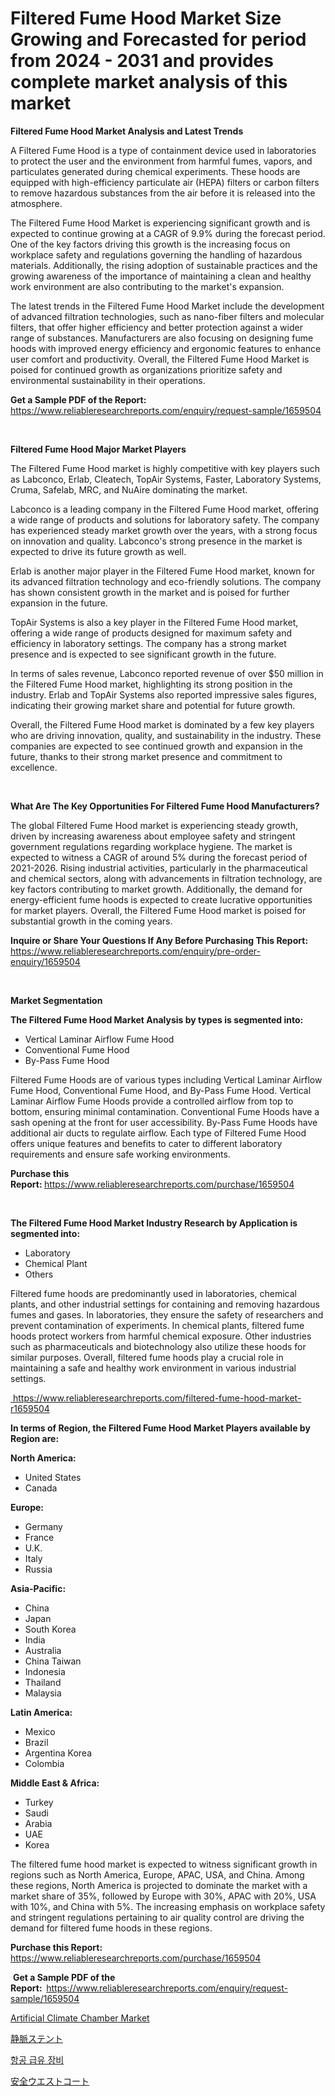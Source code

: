 <p><h1>Filtered Fume Hood Market Size Growing and Forecasted for period from 2024 - 2031 and provides complete market analysis of this market</h1></p><p><strong>Filtered Fume Hood Market Analysis and Latest Trends</strong></p>
<p><p>A Filtered Fume Hood is a type of containment device used in laboratories to protect the user and the environment from harmful fumes, vapors, and particulates generated during chemical experiments. These hoods are equipped with high-efficiency particulate air (HEPA) filters or carbon filters to remove hazardous substances from the air before it is released into the atmosphere.</p><p>The Filtered Fume Hood Market is experiencing significant growth and is expected to continue growing at a CAGR of 9.9% during the forecast period. One of the key factors driving this growth is the increasing focus on workplace safety and regulations governing the handling of hazardous materials. Additionally, the rising adoption of sustainable practices and the growing awareness of the importance of maintaining a clean and healthy work environment are also contributing to the market's expansion.</p><p>The latest trends in the Filtered Fume Hood Market include the development of advanced filtration technologies, such as nano-fiber filters and molecular filters, that offer higher efficiency and better protection against a wider range of substances. Manufacturers are also focusing on designing fume hoods with improved energy efficiency and ergonomic features to enhance user comfort and productivity. Overall, the Filtered Fume Hood Market is poised for continued growth as organizations prioritize safety and environmental sustainability in their operations.</p></p>
<p><strong>Get a Sample PDF of the Report:&nbsp;</strong> <a href="https://www.reliableresearchreports.com/enquiry/request-sample/1659504">https://www.reliableresearchreports.com/enquiry/request-sample/1659504</a></p>
<p>&nbsp;</p>
<p><strong>Filtered Fume Hood Major Market Players</strong></p>
<p><p>The Filtered Fume Hood market is highly competitive with key players such as Labconco, Erlab, Cleatech, TopAir Systems, Faster, Laboratory Systems, Cruma, Safelab, MRC, and NuAire dominating the market.</p><p>Labconco is a leading company in the Filtered Fume Hood market, offering a wide range of products and solutions for laboratory safety. The company has experienced steady market growth over the years, with a strong focus on innovation and quality. Labconco's strong presence in the market is expected to drive its future growth as well.</p><p>Erlab is another major player in the Filtered Fume Hood market, known for its advanced filtration technology and eco-friendly solutions. The company has shown consistent growth in the market and is poised for further expansion in the future.</p><p>TopAir Systems is also a key player in the Filtered Fume Hood market, offering a wide range of products designed for maximum safety and efficiency in laboratory settings. The company has a strong market presence and is expected to see significant growth in the future.</p><p>In terms of sales revenue, Labconco reported revenue of over $50 million in the Filtered Fume Hood market, highlighting its strong position in the industry. Erlab and TopAir Systems also reported impressive sales figures, indicating their growing market share and potential for future growth.</p><p>Overall, the Filtered Fume Hood market is dominated by a few key players who are driving innovation, quality, and sustainability in the industry. These companies are expected to see continued growth and expansion in the future, thanks to their strong market presence and commitment to excellence.</p></p>
<p>&nbsp;</p>
<p><strong>What Are The Key Opportunities For Filtered Fume Hood Manufacturers?</strong></p>
<p><p>The global Filtered Fume Hood market is experiencing steady growth, driven by increasing awareness about employee safety and stringent government regulations regarding workplace hygiene. The market is expected to witness a CAGR of around 5% during the forecast period of 2021-2026. Rising industrial activities, particularly in the pharmaceutical and chemical sectors, along with advancements in filtration technology, are key factors contributing to market growth. Additionally, the demand for energy-efficient fume hoods is expected to create lucrative opportunities for market players. Overall, the Filtered Fume Hood market is poised for substantial growth in the coming years.</p></p>
<p><strong>Inquire or Share Your Questions If Any Before Purchasing This Report:</strong> <a href="https://www.reliableresearchreports.com/enquiry/pre-order-enquiry/1659504">https://www.reliableresearchreports.com/enquiry/pre-order-enquiry/1659504</a></p>
<p>&nbsp;</p>
<p><strong>Market Segmentation</strong></p>
<p><strong>The Filtered Fume Hood Market Analysis by types is segmented into:</strong></p>
<p><ul><li>Vertical Laminar Airflow Fume Hood</li><li>Conventional Fume Hood</li><li>By-Pass Fume Hood</li></ul></p>
<p><p>Filtered Fume Hoods are of various types including Vertical Laminar Airflow Fume Hood, Conventional Fume Hood, and By-Pass Fume Hood. Vertical Laminar Airflow Fume Hoods provide a controlled airflow from top to bottom, ensuring minimal contamination. Conventional Fume Hoods have a sash opening at the front for user accessibility. By-Pass Fume Hoods have additional air ducts to regulate airflow. Each type of Filtered Fume Hood offers unique features and benefits to cater to different laboratory requirements and ensure safe working environments.</p></p>
<p><strong>Purchase this Report:&nbsp;</strong><a href="https://www.reliableresearchreports.com/purchase/1659504">https://www.reliableresearchreports.com/purchase/1659504</a></p>
<p>&nbsp;</p>
<p><strong>The Filtered Fume Hood Market Industry Research by Application is segmented into:</strong></p>
<p><ul><li>Laboratory</li><li>Chemical Plant</li><li>Others</li></ul></p>
<p><p>Filtered fume hoods are predominantly used in laboratories, chemical plants, and other industrial settings for containing and removing hazardous fumes and gases. In laboratories, they ensure the safety of researchers and prevent contamination of experiments. In chemical plants, filtered fume hoods protect workers from harmful chemical exposure. Other industries such as pharmaceuticals and biotechnology also utilize these hoods for similar purposes. Overall, filtered fume hoods play a crucial role in maintaining a safe and healthy work environment in various industrial settings.</p></p>
<p><a href="https://www.reliableresearchreports.com/filtered-fume-hood-market-r1659504">&nbsp;https://www.reliableresearchreports.com/filtered-fume-hood-market-r1659504</a></p>
<p><strong>In terms of Region, the Filtered Fume Hood Market Players available by Region are:</strong></p>
<p>
    <p> <strong> North America: </strong>
        <ul>
            <li>United States</li>
            <li>Canada</li>
        </ul>
        </p> 
    <p> <strong> Europe: </strong>
        <ul>
            <li>Germany</li>
            <li>France</li>
            <li>U.K.</li>
            <li>Italy</li>
            <li>Russia</li>
        </ul>
        </p> 
    <p> <strong> Asia-Pacific: </strong>
        <ul>
            <li>China</li>
            <li>Japan</li>
            <li>South Korea</li>
            <li>India</li>
            <li>Australia</li>
            <li>China Taiwan</li>
            <li>Indonesia</li>
            <li>Thailand</li>
            <li>Malaysia</li>
        </ul>
        </p> 
    <p> <strong> Latin America: </strong>
        <ul>
            <li>Mexico</li>
            <li>Brazil</li>
            <li>Argentina Korea</li>
            <li>Colombia</li>
        </ul>
        </p> 
    <p> <strong> Middle East & Africa: </strong>
        <ul>
            <li>Turkey</li>
            <li>Saudi</li>
            <li>Arabia</li>
            <li>UAE</li>
            <li>Korea</li>
        </ul>
    </p>
    </p>
<p><p>The filtered fume hood market is expected to witness significant growth in regions such as North America, Europe, APAC, USA, and China. Among these regions, North America is projected to dominate the market with a market share of 35%, followed by Europe with 30%, APAC with 20%, USA with 10%, and China with 5%. The increasing emphasis on workplace safety and stringent regulations pertaining to air quality control are driving the demand for filtered fume hoods in these regions.</p></p>
<p><strong>Purchase this Report: </strong><a href="https://www.reliableresearchreports.com/purchase/1659504">https://www.reliableresearchreports.com/purchase/1659504</a></p>
<p>&nbsp;<strong>Get a Sample PDF of the Report:&nbsp;&nbsp;</strong><a href="https://www.reliableresearchreports.com/enquiry/request-sample/1659504">https://www.reliableresearchreports.com/enquiry/request-sample/1659504</a></p>
<p><strong></strong></p>
<p><p><a href="https://github.com/RichRobinson5/Market-Research-Report-List-4/blob/main/artificial-climate-chamber-market.md">Artificial Climate Chamber Market</a></p><p><a href="https://medium.com/@ebbkautzer/%E9%9D%99%E8%84%88%E3%82%B9%E3%83%86%E3%83%B3%E3%83%88%E5%B8%82%E5%A0%B4%E8%A6%8F%E6%A8%A1%E3%81%8C-%E4%B8%96%E7%95%8C%E3%81%AE%E7%94%A3%E6%A5%AD%E3%81%AB%E3%81%8A%E3%81%91%E3%82%8B%E6%9C%80%E8%89%AF%E3%81%AE%E3%83%9E%E3%83%BC%E3%82%B1%E3%83%86%E3%82%A3%E3%83%B3%E3%82%B0%E3%83%81%E3%83%A3%E3%83%8D%E3%83%AB%E3%82%92%E6%98%8E%E3%82%89%E3%81%8B%E3%81%AB%E3%81%99%E3%82%8B-f2e9a9bbe94e">静脈ステント</a></p><p><a href="https://medium.com/@genius6587678/%EB%B9%84%ED%96%89-%EA%B4%80%EC%9C%A0%EC%9E%A5%EB%B9%84-%EC%8B%9C%EC%9E%A5-%EA%B2%BD%EC%9F%81-%EB%B6%84%EC%84%9D-%EC%8B%9C%EC%9E%A5-%EB%8F%99%ED%96%A5-%EB%B0%8F-2031%EB%85%84%EA%B9%8C%EC%A7%80%EC%9D%98-%EC%98%88%EC%B8%A1-a7565805d8d8">항공 급유 장비</a></p><p><a href="https://github.com/oqoeusbvpadwjs08/Market-Research-Report-List-1/blob/main/673381328295.md">安全ウエストコート</a></p></p>
